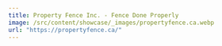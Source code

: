 ```yaml
---
title: Property Fence Inc. - Fence Done Properly
image: /src/content/showcase/_images/propertyfence.ca.webp
url: "https://propertyfence.ca/"
---
```

